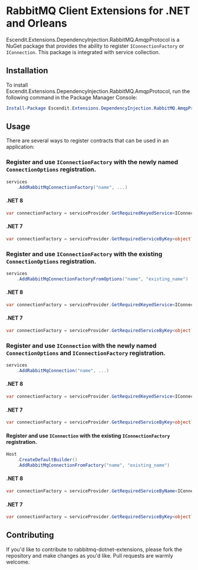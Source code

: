 # RabbitMQ Client Extensions for .NET and Orleans

Escendit.Extensions.DependencyInjection.RabbitMQ.AmqpProtocol is a NuGet package that provides the ability
to register `IConnectionFactory` or `IConnection`. This package is integrated with service collection.

## Installation

To install Escendit.Extensions.DependencyInjection.RabbitMQ.AmqpProtocol, run the following command in the Package Manager Console:

```powershell
Install-Package Escendit.Extensions.DependencyInjection.RabbitMQ.AmqpProtocol
```

## Usage

There are several ways to register contracts that can be used in an application:

### Register and use `IConnectionFactory` with the newly named `ConnectionOptions` registration.

```csharp
services
    .AddRabbitMqConnectionFactory("name", ...)
```

#### .NET 8
```csharp
var connectionFactory = serviceProvider.GetRequiredKeyedService<IConnectionFactory>("name");
```

#### .NET 7
```csharp
var connectionFactory = serviceProvider.GetRequiredServiceByKey<object?, IConnectionFactory>("name");
```

### Register and use `IConnectionFactory` with the existing `ConnectionOptions` registration.

```csharp
services
    .AddRabbitMqConnectionFactoryFromOptions("name", "existing_name")
```

#### .NET 8
```csharp
var connectionFactory = serviceProvider.GetRequiredKeyedService<IConnectionFactory>("name");
```

#### .NET 7
```csharp
var connectionFactory = serviceProvider.GetRequiredServiceByKey<object?, IConnectionFactory>("name");
```

### Register and use `IConnection` with the newly named `ConnectionOptions` and `IConnectionFactory` registration.

```csharp
services
    .AddRabbitMqConnection("name", ...)
```

#### .NET 8
```csharp
var connectionFactory = serviceProvider.GetRequiredKeyedService<IConnection>("name");
```

#### .NET 7
```csharp
var connectionFactory = serviceProvider.GetRequiredServiceByKey<object? ,IConnection>("name");
```

#### Register and use `IConnection` with the existing `IConnectionFactory` registration.

```csharp
Host
    .CreateDefaultBuilder()
    .AddRabbitMqConnectionFromFactory("name", "existing_name")
```

#### .NET 8
```csharp
var connectionFactory = serviceProvider.GetRequiredServiceByName<IConnection>("name");
```


#### .NET 7
```csharp
var connectionFactory = serviceProvider.GetRequiredServiceByKey<object?, IConnection>("name");
```

## Contributing

If you'd like to contribute to rabbitmq-dotnet-extensions,
please fork the repository and make changes as you'd like.
Pull requests are warmly welcome.
